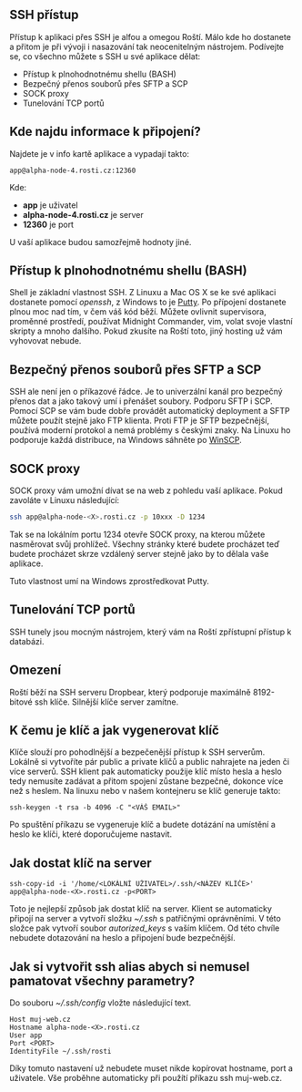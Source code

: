 ## SSH přístup

Přístup k aplikaci přes SSH je alfou a omegou Roští. Málo kde ho dostanete a přitom je při vývoji i nasazování tak neocenitelným nástrojem. Podívejte se, co všechno můžete s SSH u své aplikace dělat:

- Přístup k plnohodnotnému shellu (BASH)
- Bezpečný přenos souborů přes SFTP a SCP
- SOCK proxy
- Tunelování TCP portů

## Kde najdu informace k připojení?

Najdete je v info kartě aplikace a vypadají takto:

    app@alpha-node-4.rosti.cz:12360

Kde:

* **app** je uživatel
* **alpha-node-4.rosti.cz** je server
* **12360** je port

U vaší aplikace budou samozřejmě hodnoty jiné.

## Přístup k plnohodnotnému shellu (BASH)

Shell je základní vlastnost SSH. Z Linuxu a Mac OS X se ke své aplikaci dostanete pomocí *openssh*, z Windows to je [Putty](http://www.putty.org/). Po přípojení dostanete plnou moc nad tím, v čem váš kód běží. Můžete ovlivnit supervisora, proměnné prostředí, používat Midnight Commander, vim, volat svoje vlastní skripty a mnoho dalšího. Pokud zkusíte na Roští toto, jiný hosting už vám vyhovovat nebude.

## Bezpečný přenos souborů přes SFTP a SCP

SSH ale není jen o příkazové řádce. Je to univerzální kanál pro bezpečný přenos dat a jako takový umí i přenášet soubory. Podporu SFTP i SCP. Pomocí SCP se vám bude dobře provádět automatický deployment a SFTP můžete použít stejně jako FTP klienta. Proti FTP je SFTP bezpečnější, používá moderní protokol a nemá problémy s českými znaky. Na Linuxu ho podporuje každá distribuce, na Windows sáhněte po [WinSCP](https://winscp.net/eng/download.php).

## SOCK proxy

SOCK proxy vám umožní dívat se na web z pohledu vaší aplikace. Pokud zavoláte v Linuxu následující:

```bash
ssh app@alpha-node-<X>.rosti.cz -p 10xxx -D 1234
```

Tak se na lokálním portu 1234 otevře SOCK proxy, na kterou můžete nasměrovat svůj prohlížeč. Všechny stránky které budete procházet teď budete procházet skrze vzdálený server stejně jako by to dělala vaše aplikace.

Tuto vlastnost umí na Windows zprostředkovat Putty.

## Tunelování TCP portů

SSH tunely jsou mocným nástrojem, který vám na Roští zpřístupní přístup k databázi.

## Omezení

Roští běží na SSH serveru Dropbear, který podporuje maximálně 8192-bitové ssh klíče. Silnější klíče server zamítne.

## K čemu je klíč a jak vygenerovat klíč

Klíče slouží pro pohodlnější a bezpečenější přístup k SSH serverům. Lokálně si vytvoříte pár public a private klíčů a public nahrajete na jeden či více serverů. SSH klient pak automaticky použije klíč místo hesla a heslo tedy nemusíte zadávat a přitom spojení zůstane bezpečné, dokonce více než s heslem. Na linuxu nebo v našem kontejneru se klíč generuje takto:

    ssh-keygen -t rsa -b 4096 -C "<VÁŠ EMAIL>"

Po spuštění příkazu se vygeneruje klíč a budete dotázání na umístění a heslo ke klíči, které doporučujeme nastavit.

## Jak dostat klíč na server

    ssh-copy-id -i '/home/<LOKÁLNÍ UŽIVATEL>/.ssh/<NÁZEV KLÍČE>' app@alpha-node-<X>.rosti.cz -p<PORT>

Toto je nejlepší způsob jak dostat klíč na server. Klient se automaticky připojí na server a vytvoří složku *~/.ssh* s patřičnými oprávněními. V této složce pak vytvoří soubor *autorized_keys* s vaším klíčem. Od této chvíle nebudete dotazování na heslo a připojení bude bezpečnější.

## Jak si vytvořit ssh alias abych si nemusel pamatovat všechny parametry?

Do souboru *~/.ssh/config* vložte následující text.

    Host muj-web.cz
    Hostname alpha-node-<X>.rosti.cz
    User app
    Port <PORT>
    IdentityFile ~/.ssh/rosti

Díky tomuto nastavení už nebudete muset nikde kopírovat hostname, port a uživatele. Vše proběhne automaticky při použítí příkazu ssh muj-web.cz.
